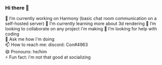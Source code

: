 ### Hi there 👋

🔭 I’m currently working on Harmony (basic chat room communication on a self-hosted server) 
🌱 I’m currently learning more about 3d rendering
👯 I’m looking to collaborate on any project i'm making
🤔 I’m looking for help with coding  
💬 Ask me how i'm doing  
📫 How to reach me: discord: Con#4963  
😄 Pronouns: he/him  
⚡ Fun fact: i'm not that good at socializing  

